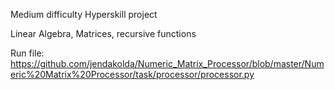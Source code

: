 Medium difficulty Hyperskill project

Linear Algebra, Matrices, recursive functions

Run file:
https://github.com/jendakolda/Numeric_Matrix_Processor/blob/master/Numeric%20Matrix%20Processor/task/processor/processor.py
